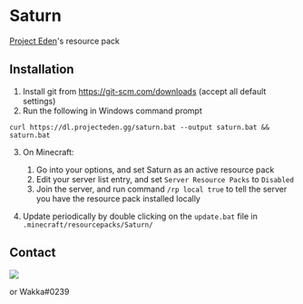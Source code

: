 # Saturn
[Project Eden](https://projecteden.gg)'s resource pack

## Installation
1. Install git from https://git-scm.com/downloads (accept all default settings)
2. Run the following in Windows command prompt
    
  `curl https://dl.projecteden.gg/saturn.bat --output saturn.bat && saturn.bat`

3. On Minecraft:
    1. Go into your options, and set Saturn as an active resource pack
    2. Edit your server list entry, and set `Server Resource Packs` to `Disabled`
    3. Join the server, and run command `/rp local true` to tell the server you have the resource pack installed locally

4. Update periodically by double clicking on the `update.bat` file in `.minecraft/resourcepacks/Saturn/`

## Contact
[<img src="https://discordapp.com/api/guilds/132680070480396288/widget.png?style=banner3">](https://discord.projecteden.gg)

or Wakka#0239
